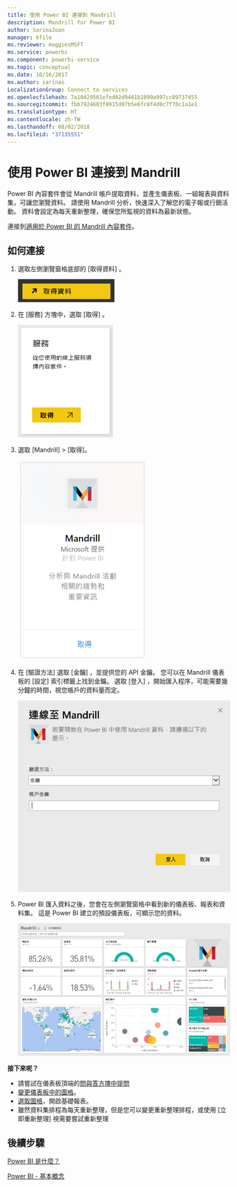 ```yaml
---
title: 使用 Power BI 連接到 Mandrill
description: Mandrill for Power BI
author: SarinaJoan
manager: kfile
ms.reviewer: maggiesMSFT
ms.service: powerbi
ms.component: powerbi-service
ms.topic: conceptual
ms.date: 10/16/2017
ms.author: sarinas
LocalizationGroup: Connect to services
ms.openlocfilehash: 7a10429561efed82d9481b2899a997cc89737d55
ms.sourcegitcommit: fbb7924603f8915d07b5e6fc8f4d0c7f70c1a1e1
ms.translationtype: HT
ms.contentlocale: zh-TW
ms.lasthandoff: 08/02/2018
ms.locfileid: "37135551"
---
```

# <a name="connect-to-mandrill-with-power-bi"></a>使用 Power BI 連接到 Mandrill
Power BI 內容套件會從 Mandrill 帳戶提取資料，並產生儀表板、一組報表與資料集，可讓您瀏覽資料。 請使用 Mandrill 分析，快速深入了解您的電子報或行銷活動。 資料會設定為每天重新整理，確保您所監視的資料為最新狀態。

連接到[適用於 Power BI 的 Mandrill 內容套件](http://app.powerbi.com/getdata/services/mandrill)。

## <a name="how-to-connect"></a>如何連接
1. 選取左側瀏覽窗格底部的 [取得資料]  。
   
    ![](media/service-connect-to-mandrill/getdata.png)
2. 在 [服務]  方塊中，選取 [取得] 。
   
    ![](media/service-connect-to-mandrill/services.png)
3. 選取 [Mandrill] > [取得]。
   
    ![](media/service-connect-to-mandrill/mandrill.png)
4. 在 [驗證方法] 選取 [金鑰]  ，並提供您的 API 金鑰。 您可以在 Mandrill 儀表板的 [設定]  索引標籤上找到金鑰。 選取 [登入]  ，開始匯入程序，可能需要幾分鐘的時間，視您帳戶的資料量而定。
   
    ![](media/service-connect-to-mandrill/auth.png)
5. Power BI 匯入資料之後，您會在左側瀏覽窗格中看到新的儀表板、報表和資料集。 這是 Power BI 建立的預設儀表板，可顯示您的資料。
   
    ![](media/service-connect-to-mandrill/mandrill-dashboard1.jpg)

**接下來呢？**

* 請嘗試在儀表板頂端的[問與答方塊中提問](power-bi-q-and-a.md)
* [變更儀表板中的圖格](service-dashboard-edit-tile.md)。
* [選取圖格](service-dashboard-tiles.md)，開啟基礎報表。
* 雖然資料集排程為每天重新整理，但是您可以變更重新整理排程，或使用 [立即重新整理] 視需要嘗試重新整理

## <a name="next-steps"></a>後續步驟
[Power BI 是什麼？](power-bi-overview.md)

[Power BI - 基本概念](service-basic-concepts.md)

